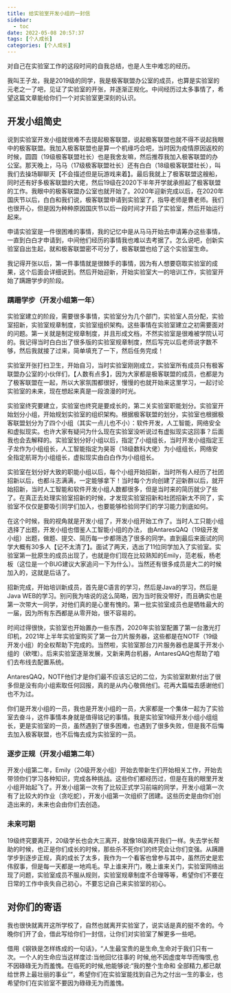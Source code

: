 ```yaml
---
title: 给实验室开发小组的一封信
sidebar:
  - toc
date: 2022-05-08 20:57:37
tags: [个人成长]
categories: [个人成长]
---
```


对自己在实验室工作的这段时间的自我总结，也是人生中难忘的经历。

<!--more-->

我叫王子龙，我是2019级的同学，我是极客联盟办公室的成员，也算是实验室的元老之一了吧，见证了实验室的开张，并逐渐正规化。中间经历过太多事情了，希望这篇文章能给你们一个对实验室更深刻的认识。

## 开发小组简史

说到实验室开发小组就很难不去提起极客联盟，说起极客联盟也就不得不说起我眼中的极客联盟。我加入极客联盟也是算一个机缘巧合吧，当时因为疫情原因返校的时候，圆圆（19级极客联盟社长）也是我舍友嘛，然后推荐我加入极客联盟的办公室。那天晚上，马马（17级极客联盟社长）还有白白（18级极客联盟社长），叫我们去操场聊聊天【不会描述但是玩游戏来着】。最后我就上了极客联盟这艘船，同时还有好多极客联盟的大佬，然后19级在2020下半年开学就承担起了极客联盟的工作。我眼中的极客联盟办公室也就开始了。2020年迎新完成以后，在2020年国庆节以后，白白和我们说，极客联盟申请到实验室了，指导老师是曹老师。我们也很开心，但是因为种种原因国庆节以后一段时间才开启了实验室，然后开始运行起来。

申请实验室是一件很困难的事情，我的记忆中是从马马开始去申请筹办这些事情，一直到白白才申请到，中间他们经历的事情我也难以去考据了。怎么说吧，创新实验室自出生起，就和极客联盟密不可分了，极客联盟也给了这个实验室生命。

我记得开张以后，第一件事情就是很棘手的事情，因为有人想要窃取实验室的成果，这个后面会详细说到。然后开始迎新，开始实验室大一的培训工作，实验室开始了蹒跚学步的阶段。

### 蹒跚学步（开发小组第一年）

实验室建立的阶段，需要很多事情，实验室分为几个部门，实验室人员分配，实验室招新，实验室规章制度，实验室组织架构。这些事情在实验室建立之初需要面对的问题。第一关就是制定规章制度，并且形成文档，不然实验室是很难被学院认可的。我记得当时白白出了很多版的实验室规章制度，然后写完以后老师说字数不够，然后我就接了过来，简单填充了一下，然后任务完成！

实验室开张打扫卫生，开始自习，当时实验室刚刚成立，实验室所有成员只有极客联盟办公室的小伙伴们，【人数有点多】，因为大家都是极客联盟的成员，也都是为了极客联盟在一起，所以大家氛围都很好，慢慢的也就开始来这里学习，一起讨论实验室的未来，现在想起来真是一段浪漫的时光。

实验室终究要建立，实验室也终究是要成长的，第二关实验室职能划分。实验室开始划分小组，开始规划实验室的组织架构。根据极客联盟的划分，实验室也根据极客联盟划分为了四个小组（其实一点儿也不小）：软件开发，人工智能，网络安全和虚拟现实。也许大家有疑问为什么现在实验室没听说过有虚拟现实这回事？后面我也会去解释的。实验室划分好小组以后，指定了小组组长，当时开发小组指定王子龙作为小组组长，人工智能指定为昊哥（18级数科大佬）为小组组长，网络安全指定航哥为小组组长，虚拟现实由白白作为小组组长。

实验室在划分好大致的职能小组以后，每个小组开始招新，当时所有人经历了社团招新以后，也都斗志满满，一定能够拿下！当时每个方向创建了迎新群以后，就开始招新，当时人工智能和软件开发小组人数都很多，但是当时来的简历就少了些了。在真正去处理实验室招新的时候，才发现实验室招新和社团招新太不同了，实验室不仅仅是要吸引同学们加入，也要能够检验同学们的学习能力到底如何。

在这个时候，我的视角就是开发小组了，开发小组开始工作了。当时人工只能小组选择了出题，开发小组也借鉴人工智能小组的办法， 由AntaresQAQ（19级开发小组）出题，做题、提交、简历每一步都筛选了很多的同学。直到最后来面试的同学大概有30多人【记不太清了】。面试了两天，选出了11位同学加入了实验室。实验室第一批原生的成员出现了，也就是你们现在比较熟知的Emily，范老板，杨老板（这位是一个BUG建议大家追问一下为什么）。当然还有很多成员是大二的时候加入的，这就是后话了。

招新完成，开始培训新成员，首先是C语言的学习，然后是Java的学习，然后是Java WEB的学习。别问我为啥说的这么简略，因为当时我没带好，而且确实也是第一次带大一同学，对他们真的是心里有愧的。第一批实验室成员也是牺牲最大的一届，因为所有东西都是从零开始，很不容易的。

时间过得很快，实验室也开始置办一些东西，2020年实验室配置了第一台激光打印机，2021年上半年实验室购买了第一台刀片服务器，这些都是在NOTF（19级开发小组）的全权帮助下完成的。当然啦，实验室那台刀片服务器也是属于开发小组的（欸嘿）。后来实验室逐渐发展，又新来两台机器，AntaresQAQ也帮助了咱们去布线去配置系统。

AntaresQAQ，NOTF他们才是你们最不应该忘记的二位，为实验室默默付出了很多但是没有向小组索取任何回报，真的是从内心敬佩他们。花再大篇幅去感谢他们也不为过。

你们是开发小组的一员，我也是开发小组的一员，大家都是一个集体一起为了实验室去奋斗，这件事情本身就是值得铭记的事情。我是实验室19级开发小组小组组长，更是实验室的一员，虽然遇到了很多困难，也遇到了很多失败，但是我不后悔去加入极客联盟，也不后悔去成为实验室的一员。

### 逐步正规（开发小组第二年）

开发小组第二年，Emily（20级开发小组）开始去带新生们开始相关工作，开始去带领你们学习各种知识，完成各种挑战。这些你们都经历过，但是在我的眼里开发小组开始起飞了。开发小组第一次有了比较正式学习前端的同学，开发小组第一次有了比较大的作业（贪吃蛇），开发小组第一次组织了团建。这些历史是由你们创造出来的，未来也会由你们去创造。

### 未来可期

19级终究要离开，20级学长也会大三离开，就像18级离开我们一样。失去学长帮助的时候，也正是你们成长的时候，那些杀不死你们的终究会让你们变强。从蹒跚学步到逐步正规，真的成长了太多，我作为一个看客也曾参与其中，虽然历史是宏伟叙事，但是每一天都是一地鸡毛。早上谁来开门，晚上谁来关门，实验室网络出现了问题，实验室成员不服从规则，实验室规章制度不合理等等，希望你们不要在日常的工作中丧失自己初心，不要忘记自己来实验室的初心。

## 对你们的寄语

我也很快就离开这所学校了，自然也就离开实验室了，说实话是真的挺不舍的。今晚你们开了会，借此写给你们一封信，让你们对实验室了解更多一些吧。

借用《钢铁是怎样练成的一句话》，“人生最宝贵的是生命,生命对于我们只有一次。一个人的生命应当这样度过:当他回忆往事的 时候,他不因虚度年华而悔恨,也不因碌碌无为而羞愧。在临死的时候,他能够说:“我的整个生命和 全部精力,都已献给世界上最壮丽的事业”“，希望你们在实验室能找到自己为之付出一生的事业，也希望你们在实验室不要因为碌碌无为而羞愧。
